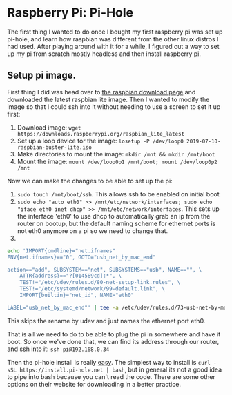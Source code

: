 # Raspberry Pi: Pi-Hole

The first thing I wanted to do once I bought my first raspberry pi was set up pi-hole, and learn how raspbian was different from the other linux distros I had used.  After playing around with it for a while, I figured out a way to set up my pi from scratch mostly headless and then install raspberry pi.

## Setup pi image.

First thing I did was head over to [the raspbian download page](https://www.raspberrypi.org/downloads/raspbian/) and downloaded the latest raspbian lite image.  Then I wanted to modify the image so that I could ssh into it without needing to use a screen to set it up first:

1.  Download image: `wget https://downloads.raspberrypi.org/raspbian_lite_latest`
2.  Set up a loop device for the image: `losetup -P /dev/loop0 2019-07-10-raspbian-buster-lite.iso`
3. Make directories to mount the image: `mkdir /mnt && mkdir /mnt/boot`
4. Mount the image: `mount /dev/loop0p1 /mnt/boot; mount /dev/loop0p2 /mnt`

Now we can make the changes to be able to set up the pi:

1. `sudo touch /mnt/boot/ssh`.  This allows ssh to be enabled on initial boot
2. `sudo echo "auto eth0" >> /mnt/etc/network/interfaces; sudo echo "iface eth0 inet dhcp" >> /mnt/etc/network/interfaces`.  This sets up the interface 'eth0' to use dhcp to automatically grab an ip from the router on bootup, but the default naming scheme for ethernet ports is not eth0 anymore on a pi so we need to change that.
3.

```bash
echo 'IMPORT{cmdline}="net.ifnames"
ENV{net.ifnames}=="0", GOTO="usb_net_by_mac_end"

action=="add", SUBSYSTEM=="net", SUBSYSTEMS=="usb", NAME=="", \
    ATTR{address}=="?[014589cd]:*", \
    TEST!="/etc/udev/rules.d/80-net-setup-link.rules", \
    TEST!="/etc/systemd/network/99-default.link", \
    IMPORT{builtin}="net_id", NAME="eth0"

LABEL="usb_net_by_mac_end"' | tee -a /etc/udev/rules.d/73-usb-net-by-mac.rules
```

This skips the rename by udev and just names the ethernet port eth0.

That is all we need to do to be able to plug the pi in somewhere and have it boot.  So once we've done that, we can find its address through our router, and ssh into it: `ssh pi@192.168.0.34`

Then the pi-hole install is really [easy](https://pi-hole.net/).  The simplest way to install is `curl -sSL https://install.pi-hole.net | bash`, but in general its not a good idea to pipe into bash because you can't read the code.  There are some other options on their website for downloading in a better practice.